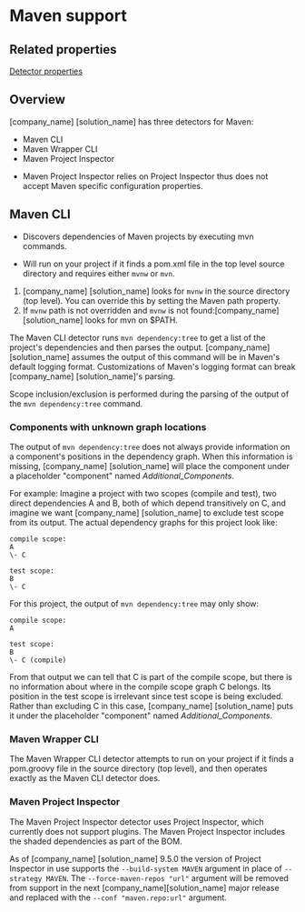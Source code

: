 # Maven support

## Related properties

[Detector properties](../properties/detectors/maven.md)

## Overview

[company_name] [solution_name] has three detectors for Maven:

* Maven CLI
* Maven Wrapper CLI
* Maven Project Inspector

<note type="Note">

* Maven Project Inspector relies on Project Inspector thus does not accept Maven specific configuration properties.
</note>

## Maven CLI

* Discovers dependencies of Maven projects by executing mvn commands.

* Will run on your project if it finds a pom.xml file in the top level source directory and requires either `mvnw` or `mvn`.

1. [company_name] [solution_name] looks for `mvnw` in the source directory (top level). You can override this by setting the Maven path property.  
1.  If `mvnw` path is not overridden and `mvnw` is not found:[company_name] [solution_name] looks for mvn on $PATH.

The Maven CLI detector runs `mvn dependency:tree` to get a list of the project's dependencies and then parses the output.
[company_name] [solution_name] assumes the output of this command will be in Maven's default logging format. Customizations of Maven's logging format can break [company_name] [solution_name]'s parsing.

Scope inclusion/exclusion is performed during the parsing of the output of the `mvn dependency:tree` command.

### Components with unknown graph locations

The output of `mvn dependency:tree` does not always provide information
on a component's positions in the dependency graph. When this information is missing,
[company_name] [solution_name] will place the component under a placeholder "component" named *Additional_Components*.

For example: Imagine a project with two scopes (compile and test), two direct dependencies A and B,
both of which depend transitively on C, and imagine we want [company_name] [solution_name] to exclude test scope from
its output. The actual dependency graphs for this project look like:
````
compile scope:
A
\- C

test scope:
B
\- C
````

For this project, the output of `mvn dependency:tree` may only show:
````
compile scope:
A

test scope:
B
\- C (compile)
````
From that output we can tell that C is part of the compile scope, but there is no information about where in the compile scope
graph C belongs. Its position in the test scope is irrelevant since test scope is being excluded. Rather than excluding C in this case,
[company_name] [solution_name] puts it under the placeholder "component" named *Additional_Components*.

### Maven Wrapper CLI

The Maven Wrapper CLI detector attempts to run on your project if it finds a pom.groovy file in the source directory (top level), and then operates exactly as the Maven CLI detector does.

### Maven Project Inspector

The Maven Project Inspector detector uses Project Inspector, which currently does not support plugins.
The Maven Project Inspector includes the shaded dependencies as part of the BOM.

As of [company_name] [solution_name] 9.5.0 the version of Project Inspector in use supports the `--build-system MAVEN` argument in place of `--strategy MAVEN`.
The `--force-maven-repos "url"` argument will be removed from support in the next [company_name][solution_name] major release and replaced with the `--conf "maven.repo:url"` argument.